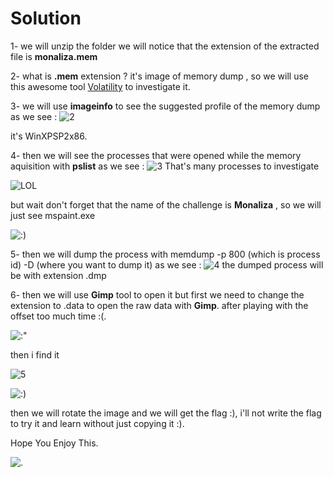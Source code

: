 # Solution

1- we will unzip the folder
we will notice that the extension of the extracted file is **monaliza.mem**

2- what is **.mem** extension ? 
it's image of memory dump , so we will use this awesome tool [Volatility](https://github.com/volatilityfoundation/volatility/wiki/Command-Reference) to investigate it.

3- we will use **imageinfo** to see the suggested profile of the memory dump
as we see : 
![2](https://github.com/seifshalaby/CyberTalents/blob/main/Forensics/Monaliza/Images/2.PNG) 

it's WinXPSP2x86.

4- then we will see the processes that were opened while the memory aquisition with **pslist**
as we see : 
![3](https://github.com/seifshalaby/CyberTalents/blob/main/Forensics/Monaliza/Images/3.PNG)
That's many processes to investigate 

![LOL](https://media.giphy.com/media/xU9TT471DTGJq/giphy.gif)

but wait don't forget that the name of the challenge is **Monaliza** , so we will just see mspaint.exe 

![:)](https://media.giphy.com/media/ZC0ATzzJnKqn2SNDHR/giphy.gif)

5- then we will dump the process with memdump -p 800 (which is process id) -D (where you want to dump it)
as we see : 
![4](https://github.com/seifshalaby/CyberTalents/blob/main/Forensics/Monaliza/Images/4.PNG)
the dumped process will be with extension .dmp

6- then we will use **Gimp** tool to open it but first we need to change the extension to .data to open the raw data with **Gimp**.
after playing with the offset too much time :(.                                               

![:"](https://media.giphy.com/media/d2lcHJTG5Tscg/giphy.gif)

then i find it 

![5](https://github.com/seifshalaby/CyberTalents/blob/main/Forensics/Monaliza/Images/5.PNG)

![:)](https://media.giphy.com/media/MFDnO8ulIE5dptAaFz/giphy.gif)

then we will rotate the image and we will get the flag :), i'll not write the flag to try it and learn without just copying it :).

Hope You Enjoy This. 

![.](https://media.giphy.com/media/1xucXbDnMIYkU/giphy.gif)


